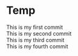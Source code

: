 # Temp
This is my first commit
<br>
This is my second commit
<br>
This is my third commit
<br>
This is my fourth commit
